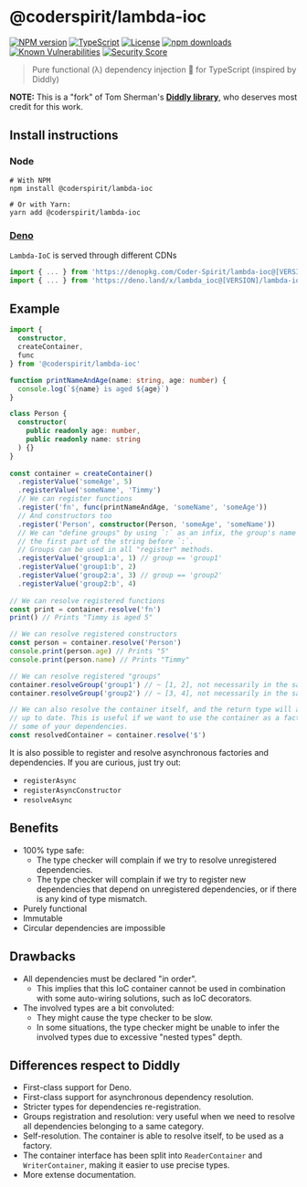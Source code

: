 # @coderspirit/lambda-ioc

[![NPM version](https://img.shields.io/npm/v/@coderspirit/lambda-ioc.svg?style=flat)](https://www.npmjs.com/package/@coderspirit/lambda-ioc)
[![TypeScript](https://badgen.net/npm/types/@coderspirit/lambda-ioc)](http://www.typescriptlang.org/)
[![License](https://badgen.net/npm/license/@coderspirit/lambda-ioc)](https://opensource.org/licenses/MIT)
[![npm downloads](https://img.shields.io/npm/dm/@coderspirit/lambda-ioc.svg?style=flat)](https://www.npmjs.com/package/@coderspirit/lambda-ioc)
[![Known Vulnerabilities](https://snyk.io//test/github/Coder-Spirit/lambda-ioc/badge.svg?targetFile=package.json)](https://snyk.io//test/github/Coder-Spirit/lambda-ioc?targetFile=package.json)
[![Security Score](https://snyk-widget.herokuapp.com/badge/npm/@coderspirit%2Flambda-ioc/badge.svg)](https://snyk.io/advisor/npm-package/@coderspirit/lambda-ioc)

> Pure functional (λ) dependency injection 💉 for TypeScript (inspired by Diddly)

**NOTE:** This is a "fork" of Tom Sherman's
**[Diddly library](https://github.com/tom-sherman/diddly)**, who deserves most
credit for this work.

## Install instructions

### Node

```
# With NPM
npm install @coderspirit/lambda-ioc

# Or with Yarn:
yarn add @coderspirit/lambda-ioc
```

### [Deno](https://deno.land/)

`Lambda-IoC` is served through different CDNs
```typescript
import { ... } from 'https://denopkg.com/Coder-Spirit/lambda-ioc@[VERSION]/lambda-ioc/deno/index.ts'
import { ... } from 'https://deno.land/x/lambda_ioc@[VERSION]/lambda-ioc/deno/index.ts'
```

## Example

```ts
import {
  constructor,
  createContainer,
  func
} from '@coderspirit/lambda-ioc'

function printNameAndAge(name: string, age: number) {
  console.log(`${name} is aged ${age}`)
}

class Person {
  constructor(
    public readonly age: number,
    public readonly name: string
  ) {}
}
​
const container = createContainer()
  .registerValue('someAge', 5)
  .registerValue('someName', 'Timmy')
  // We can register functions
  .register('fn', func(printNameAndAge, 'someName', 'someAge'))
  // And constructors too
  .register('Person', constructor(Person, 'someAge', 'someName'))
  // We can "define groups" by using `:` as an infix, the group's name will be
  // the first part of the string before `:`.
  // Groups can be used in all "register" methods.
  .registerValue('group1:a', 1) // group == 'group1'
  .registerValue('group1:b', 2)
  .registerValue('group2:a', 3) // group == 'group2'
  .registerValue('group2:b', 4)
​
// We can resolve registered functions
const print = container.resolve('fn')
print() // Prints "Timmy is aged 5"

// We can resolve registered constructors
const person = container.resolve('Person')
console.print(person.age) // Prints "5"
console.print(person.name) // Prints "Timmy"

// We can resolve registered "groups"
container.resolveGroup('group1') // ~ [1, 2], not necessarily in the same order
container.resolveGroup('group2') // ~ [3, 4], not necessarily in the same order

// We can also resolve the container itself, and the return type will always be
// up to date. This is useful if we want to use the container as a factory for
// some of your dependencies.
const resolvedContainer = container.resolve('$')
```

It is also possible to register and resolve asynchronous factories and
dependencies. If you are curious, just try out:
- `registerAsync`
- `registerAsyncConstructor`
- `resolveAsync`

## Benefits

- 100% type safe:
  - The type checker will complain if we try to resolve unregistered
    dependencies.
  - The type checker will complain if we try to register new dependencies that
    depend on unregistered dependencies, or if there is any kind of type
    mismatch.
- Purely functional
- Immutable
- Circular dependencies are impossible

## Drawbacks

- All dependencies must be declared "in order".
  - This implies that this IoC container cannot be used in combination with some
    auto-wiring solutions, such as IoC decorators.
- The involved types are a bit convoluted:
  - They might cause the type checker to be slow.
  - In some situations, the type checker might be unable to infer the involved
    types due to excessive "nested types" depth.

## Differences respect to Diddly

- First-class support for Deno.
- First-class support for asynchronous dependency resolution.
- Stricter types for dependencies re-registration.
- Groups registration and resolution: very useful when we need to resolve all
  dependencies belonging to a same category.
- Self-resolution. The container is able to resolve itself, to be used as a
  factory.
- The container interface has been split into `ReaderContainer` and
  `WriterContainer`, making it easier to use precise types.
- More extense documentation.
